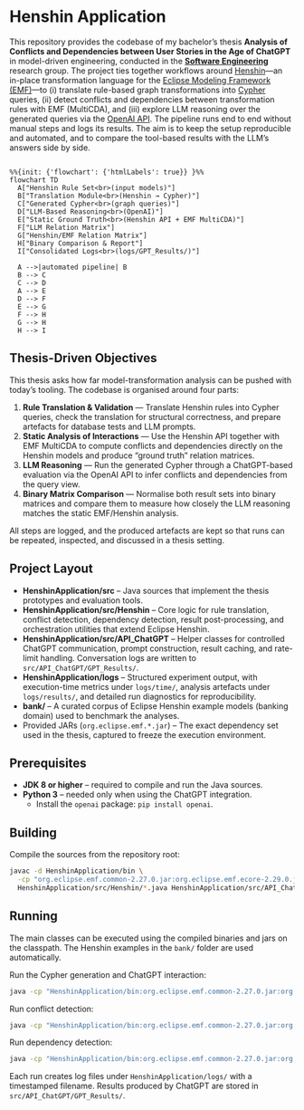 # Henshin Application

This repository provides the codebase of my bachelor’s thesis **Analysis of Conflicts and Dependencies between User Stories in the Age of ChatGPT** in model-driven engineering, conducted in the **[Software Engineering](https://www.uni-marburg.de/en/fb12/research-groups/swt)** research group. The project ties together workflows around [Henshin](https://projects.eclipse.org/projects/modeling.emft.henshin)—an in-place transformation language for the [Eclipse Modeling Framework (EMF)](https://eclipse.dev/emf/)—to (i) translate rule-based graph transformations into [Cypher](https://neo4j.com/docs/getting-started/cypher/) queries, (ii) detect conflicts and dependencies between transformation rules with EMF (MultiCDA), and (iii) explore LLM reasoning over the generated queries via the [OpenAI API](https://platform.openai.com/docs/overview). The pipeline runs end to end without manual steps and logs its results. The aim is to keep the setup reproducible and automated, and to compare the tool-based results with the LLM’s answers side by side.

```mermaid

%%{init: {'flowchart': {'htmlLabels': true}} }%%
flowchart TD
  A["Henshin Rule Set<br>(input models)"]
  B["Translation Module<br>(Henshin → Cypher)"]
  C["Generated Cypher<br>(graph queries)"]
  D["LLM-Based Reasoning<br>(OpenAI)"]
  E["Static Ground Truth<br>(Henshin API + EMF MultiCDA)"]
  F["LLM Relation Matrix"]
  G["Henshin/EMF Relation Matrix"]
  H["Binary Comparison & Report"]
  I["Consolidated Logs<br>(logs/GPT_Results/)"]

  A -->|automated pipeline| B
  B --> C
  C --> D
  A --> E
  D --> F
  E --> G
  F --> H
  G --> H
  H --> I

```

## Thesis-Driven Objectives

This thesis asks how far model-transformation analysis can be pushed with today’s tooling. The codebase is organised around four parts:

1. **Rule Translation & Validation** — Translate Henshin rules into Cypher queries, check the translation for structural correctness, and prepare artefacts for database tests and LLM prompts.
2. **Static Analysis of Interactions** — Use the Henshin API together with EMF MultiCDA to compute conflicts and dependencies directly on the Henshin models and produce “ground truth” relation matrices.
3. **LLM Reasoning** — Run the generated Cypher through a ChatGPT-based evaluation via the OpenAI API to infer conflicts and dependencies from the query view.
4. **Binary Matrix Comparison** — Normalise both result sets into binary matrices and compare them to measure how closely the LLM reasoning matches the static EMF/Henshin analysis.

All steps are logged, and the produced artefacts are kept so that runs can be repeated, inspected, and discussed in a thesis setting.


## Project Layout

- **HenshinApplication/src** – Java sources that implement the thesis prototypes and evaluation tools.
- **HenshinApplication/src/Henshin** – Core logic for rule translation, conflict detection, dependency detection, result post-processing, and orchestration utilities that extend Eclipse Henshin.
- **HenshinApplication/src/API_ChatGPT** – Helper classes for controlled ChatGPT communication, prompt construction, result caching, and rate-limit handling. Conversation logs are written to `src/API_ChatGPT/GPT_Results/`.
- **HenshinApplication/logs** – Structured experiment output, with execution-time metrics under `logs/time/`, analysis artefacts under `logs/results/`, and detailed run diagnostics for reproducibility.
- **bank/** – A curated corpus of Eclipse Henshin example models (banking domain) used to benchmark the analyses.
- Provided JARs (`org.eclipse.emf.*.jar`) – The exact dependency set used in the thesis, captured to freeze the execution environment.

## Prerequisites

- **JDK 8 or higher** – required to compile and run the Java sources.
- **Python 3** – needed only when using the ChatGPT integration.
  - Install the `openai` package: `pip install openai`.

## Building

Compile the sources from the repository root:

```bash
javac -d HenshinApplication/bin \
  -cp "org.eclipse.emf.common-2.27.0.jar:org.eclipse.emf.ecore-2.29.0.jar:org.eclipse.emf.ecore.xmi-2.17.0.jar:org.eclipse.emf.henshin.model_1.8.0.202302121604.jar:org.eclipse.emf.henshin.interpreter_1.8.0.202302121604.jar:org.eclipse.emf.henshin.multicda.cda_1.8.0.202206300647.jar" \
  HenshinApplication/src/Henshin/*.java HenshinApplication/src/API_ChatGPT/*.java
```

## Running

The main classes can be executed using the compiled binaries and jars on the classpath. The Henshin examples in the `bank/` folder are used automatically.

Run the Cypher generation and ChatGPT interaction:

```bash
java -cp "HenshinApplication/bin:org.eclipse.emf.common-2.27.0.jar:org.eclipse.emf.ecore-2.29.0.jar:org.eclipse.emf.ecore.xmi-2.17.0.jar:org.eclipse.emf.henshin.model_1.8.0.202302121604.jar:org.eclipse.emf.henshin.interpreter_1.8.0.202302121604.jar:org.eclipse.emf.henshin.multicda.cda_1.8.0.202206300647.jar" Henshin.MainClass
```

Run conflict detection:

```bash
java -cp "HenshinApplication/bin:org.eclipse.emf.common-2.27.0.jar:org.eclipse.emf.ecore-2.29.0.jar:org.eclipse.emf.ecore.xmi-2.17.0.jar:org.eclipse.emf.henshin.model_1.8.0.202302121604.jar:org.eclipse.emf.henshin.interpreter_1.8.0.202302121604.jar:org.eclipse.emf.henshin.multicda.cda_1.8.0.202206300647.jar" Henshin.HenshinConflictDetection
```

Run dependency detection:

```bash
java -cp "HenshinApplication/bin:org.eclipse.emf.common-2.27.0.jar:org.eclipse.emf.ecore-2.29.0.jar:org.eclipse.emf.ecore.xmi-2.17.0.jar:org.eclipse.emf.henshin.model_1.8.0.202302121604.jar:org.eclipse.emf.henshin.interpreter_1.8.0.202302121604.jar:org.eclipse.emf.henshin.multicda.cda_1.8.0.202206300647.jar" Henshin.HenshinDependencyDetection
```

Each run creates log files under `HenshinApplication/logs/` with a timestamped filename. Results produced by ChatGPT are stored in `src/API_ChatGPT/GPT_Results/`.
